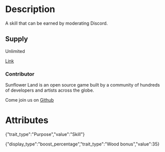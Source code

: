 # Description

A skill that can be earned by moderating Discord.

## Supply

Unlimited

[Link](https://docs.sunflower-land.com/player-guides/skill-tree)

### Contributor

Sunflower Land is an open source game built by a community of hundreds of developers and artists across the globe.

Come join us on [Github](https://github.com/sunflower-land/sunflower-land)

# Attributes

{"trait_type":"Purpose","value":"Skill"}

{"display_type":"boost_percentage","trait_type":"Wood bonus","value":35}
